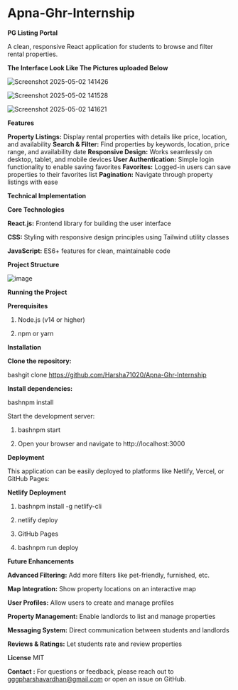 # Apna-Ghr-Internship

**PG Listing Portal**

A clean, responsive React application for students to browse and filter rental properties.

**The Interface Look Like The Pictures uploaded Below**

![Screenshot 2025-05-02 141426](https://github.com/user-attachments/assets/4b16ac92-892b-40d2-bbca-63804832a53c)

![Screenshot 2025-05-02 141528](https://github.com/user-attachments/assets/2eadd77c-c0c9-49db-b09c-93277a341bc6)

![Screenshot 2025-05-02 141621](https://github.com/user-attachments/assets/838d6e41-bfce-4e29-a0e2-344380396cf1)


**Features**

**Property Listings:** Display rental properties with details like price, location, and availability
**Search & Filter:** Find properties by keywords, location, price range, and availability date
**Responsive Design:** Works seamlessly on desktop, tablet, and mobile devices
**User Authentication:** Simple login functionality to enable saving favorites
**Favorites:** Logged-in users can save properties to their favorites list
**Pagination:** Navigate through property listings with ease

**Technical Implementation**

**Core Technologies**

**React.js:** Frontend library for building the user interface

**CSS:** Styling with responsive design principles using Tailwind utility classes

**JavaScript:** ES6+ features for clean, maintainable code

**Project Structure**

![image](https://github.com/user-attachments/assets/d152123b-6d51-4d46-891a-8fbdcd1f536a)


**Running the Project**

**Prerequisites**

1) Node.js (v14 or higher)

2) npm or yarn

**Installation**

**Clone the repository:**

bashgit clone https://github.com/Harsha71020/Apna-Ghr-Internship

**Install dependencies:**

bashnpm install


Start the development server:

1) bashnpm start

2) Open your browser and navigate to http://localhost:3000

**Deployment**

This application can be easily deployed to platforms like Netlify, Vercel, or GitHub Pages:

**Netlify Deployment**

1) bashnpm install -g netlify-cli

2) netlify deploy

3) GitHub Pages

4) bashnpm run deploy


**Future Enhancements**

**Advanced Filtering:** Add more filters like pet-friendly, furnished, etc.

**Map Integration:** Show property locations on an interactive map

**User Profiles:** Allow users to create and manage profiles

**Property Management:** Enable landlords to list and manage properties

**Messaging System:** Direct communication between students and landlords

**Reviews & Ratings:** Let students rate and review properties


**License**
MIT


**Contact :** 
For questions or feedback, please reach out to gggpharshavardhan@gmail.com or open an issue on GitHub.
